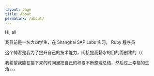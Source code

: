 ```yaml
---
layout: page
title: About
permalink: /about/
---
```


Hi, all

我目前是一名大四学生，在 Shanghai SAP Labs 实习， Ruby 程序员


这个博客是我为了提升自己的技术能力，间接提高薪水的目的而创建的（（


我希望我能在接下来的时间里把自己的积累不断整理总结，然后过上幸福的生活。。。



